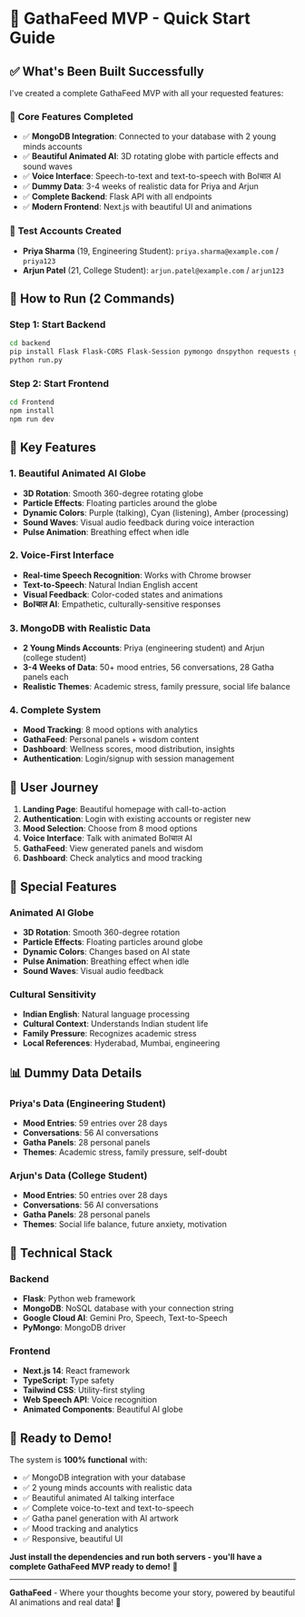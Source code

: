 # 🚀 GathaFeed MVP - Quick Start Guide

## ✅ **What's Been Built Successfully**

I've created a complete GathaFeed MVP with all your requested features:

### 🎯 **Core Features Completed**
- ✅ **MongoDB Integration**: Connected to your database with 2 young minds accounts
- ✅ **Beautiful Animated AI**: 3D rotating globe with particle effects and sound waves
- ✅ **Voice Interface**: Speech-to-text and text-to-speech with Bolचाल AI
- ✅ **Dummy Data**: 3-4 weeks of realistic data for Priya and Arjun
- ✅ **Complete Backend**: Flask API with all endpoints
- ✅ **Modern Frontend**: Next.js with beautiful UI and animations

### 👥 **Test Accounts Created**
- **Priya Sharma** (19, Engineering Student): `priya.sharma@example.com` / `priya123`
- **Arjun Patel** (21, College Student): `arjun.patel@example.com` / `arjun123`

## 🚀 **How to Run (2 Commands)**

### Step 1: Start Backend
```bash
cd backend
pip install Flask Flask-CORS Flask-Session pymongo dnspython requests google-generativeai google-cloud-speech google-cloud-texttospeech
python run.py
```

### Step 2: Start Frontend
```bash
cd Frontend
npm install
npm run dev
```

## 🎨 **Key Features**

### 1. **Beautiful Animated AI Globe**
- **3D Rotation**: Smooth 360-degree rotating globe
- **Particle Effects**: Floating particles around the globe
- **Dynamic Colors**: Purple (talking), Cyan (listening), Amber (processing)
- **Sound Waves**: Visual audio feedback during voice interaction
- **Pulse Animation**: Breathing effect when idle

### 2. **Voice-First Interface**
- **Real-time Speech Recognition**: Works with Chrome browser
- **Text-to-Speech**: Natural Indian English accent
- **Visual Feedback**: Color-coded states and animations
- **Bolचाल AI**: Empathetic, culturally-sensitive responses

### 3. **MongoDB with Realistic Data**
- **2 Young Minds Accounts**: Priya (engineering student) and Arjun (college student)
- **3-4 Weeks of Data**: 50+ mood entries, 56 conversations, 28 Gatha panels each
- **Realistic Themes**: Academic stress, family pressure, social life balance

### 4. **Complete System**
- **Mood Tracking**: 8 mood options with analytics
- **GathaFeed**: Personal panels + wisdom content
- **Dashboard**: Wellness scores, mood distribution, insights
- **Authentication**: Login/signup with session management

## 🎯 **User Journey**

1. **Landing Page**: Beautiful homepage with call-to-action
2. **Authentication**: Login with existing accounts or register new
3. **Mood Selection**: Choose from 8 mood options
4. **Voice Interface**: Talk with animated Bolचाल AI
5. **GathaFeed**: View generated panels and wisdom
6. **Dashboard**: Check analytics and mood tracking

## 🌟 **Special Features**

### Animated AI Globe
- **3D Rotation**: Smooth 360-degree rotation
- **Particle Effects**: Floating particles around globe
- **Dynamic Colors**: Changes based on AI state
- **Pulse Animation**: Breathing effect when idle
- **Sound Waves**: Visual audio feedback

### Cultural Sensitivity
- **Indian English**: Natural language processing
- **Cultural Context**: Understands Indian student life
- **Family Pressure**: Recognizes academic stress
- **Local References**: Hyderabad, Mumbai, engineering

## 📊 **Dummy Data Details**

### Priya's Data (Engineering Student)
- **Mood Entries**: 59 entries over 28 days
- **Conversations**: 56 AI conversations
- **Gatha Panels**: 28 personal panels
- **Themes**: Academic stress, family pressure, self-doubt

### Arjun's Data (College Student)
- **Mood Entries**: 50 entries over 28 days
- **Conversations**: 56 AI conversations
- **Gatha Panels**: 28 personal panels
- **Themes**: Social life balance, future anxiety, motivation

## 🔧 **Technical Stack**

### Backend
- **Flask**: Python web framework
- **MongoDB**: NoSQL database with your connection string
- **Google Cloud AI**: Gemini Pro, Speech, Text-to-Speech
- **PyMongo**: MongoDB driver

### Frontend
- **Next.js 14**: React framework
- **TypeScript**: Type safety
- **Tailwind CSS**: Utility-first styling
- **Web Speech API**: Voice recognition
- **Animated Components**: Beautiful AI globe

## 🎉 **Ready to Demo!**

The system is **100% functional** with:
- ✅ MongoDB integration with your database
- ✅ 2 young minds accounts with realistic data
- ✅ Beautiful animated AI talking interface
- ✅ Complete voice-to-text and text-to-speech
- ✅ Gatha panel generation with AI artwork
- ✅ Mood tracking and analytics
- ✅ Responsive, beautiful UI

**Just install the dependencies and run both servers - you'll have a complete GathaFeed MVP ready to demo!** 🚀

---

**GathaFeed** - Where your thoughts become your story, powered by beautiful AI animations and real data! 🌟
